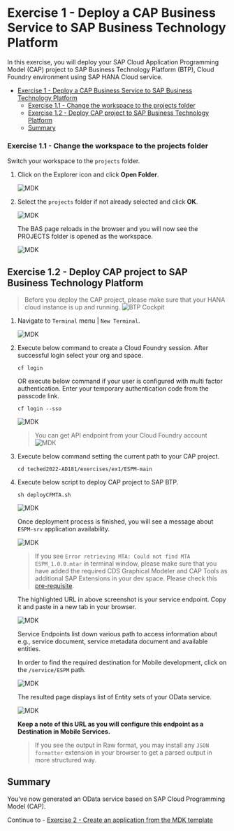 # Exercise 1 - Deploy a CAP Business Service to SAP Business Technology Platform

In this exercise, you will deploy your SAP Cloud Application Programming Model (CAP) project to SAP Business Technology Platform (BTP), Cloud Foundry environment using SAP HANA Cloud service.

- [Exercise 1 - Deploy a CAP Business Service to SAP Business Technology Platform](#exercise-1---deploy-a-cap-business-service-to-sap-business-technology-platform)
    - [Exercise 1.1 - Change the workspace to the projects folder](#exercise-11---change-the-workspace-to-the-projects-folder)
  - [Exercise 1.2 -  Deploy CAP project to SAP Business Technology Platform](#exercise-12----deploy-cap-project-to-sap-business-technology-platform)
  - [Summary](#summary)


### Exercise 1.1 - Change the workspace to the projects folder

Switch your workspace to the `projects` folder.

1. Click on the Explorer icon and click  **Open Folder**.

    ![MDK](images/1.1.1.png)

2. Select the `projects` folder if not already selected and click **OK**.

    ![MDK](images/1.1.2.png)

    The BAS page reloads in the browser and you will now see the PROJECTS folder is opened as the workspace.

    ![MDK](images/1.1.3.png)

## Exercise 1.2 -  Deploy CAP project to SAP Business Technology Platform

>Before you deploy the CAP project, please make sure that your HANA cloud instance is up and running.
>  ![BTP Cockpit](images/1.1.0.png)

1. Navigate to `Terminal` menu | `New Terminal`. 

    ![MDK](images/1.2.1.png)

2. Execute below command to create a Cloud Foundry session. After successful login select your org and space.

    ```shell
    cf login
    ```

    OR execute below command if your user is configured with multi factor authentication. Enter your temporary authentication code from the passcode link.  

    ```shell
    cf login --sso
    ```

    ![MDK](images/1.2.2.png)  

    >You can get API endpoint from your Cloud Foundry account
    ![MDK](images/1.2.3.png) 
   

3. Execute below command setting the current path to your CAP project.

    ```shell
    cd teched2022-AD181/exercises/ex1/ESPM-main
    ```

4. Execute below script to deploy CAP project to SAP BTP.

    ```shell
    sh deployCFMTA.sh
    ```

    ![MDK](images/1.2.4.png) 

    Once deployment process is finished, you will see a message about `ESPM-srv` application availability. 

    ![MDK](images/1.2.5.png) 

    >If you see `Error retrieving MTA: Could not find MTA ESPM_1.0.0.mtar` in terminal window, please make sure that you have added the required CDS Graphical Modeler and CAP Tools as additional SAP Extensions in your dev space. Please check this [pre-requisite](../ex0/README.md#set-up-sap-business-application-studio-for-sap-cap-and-mdk-development).

    The highlighted URL in above screenshot is your service endpoint. Copy it and paste in a new tab in your browser. 

    ![MDK](images/1.2.6.png) 

    Service Endpoints list down various path to access information about e.g., service document, service metadata document and available entities.  
    
    In order to find the required destination for Mobile development, click on the `/service/ESPM` path. 

    ![MDK](images/1.2.7.png) 

    The resulted page displays list of Entity sets of your OData service. 

    ![MDK](images/1.2.8.png) 

    **Keep a note of this URL as you will configure this endpoint as a Destination in Mobile Services.**

    >If you see the output in Raw format, you may install any `JSON formatter` extension in your browser to get a parsed output in more structured way.

## Summary

You've now generated an OData service based on SAP Cloud Programming Model (CAP).

Continue to - [Exercise 2 - Create an application from the MDK template](../ex2/README.md)


